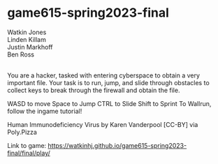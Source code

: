 # game615-spring2023-final

Watkin Jones<br>
Linden Killam<br>
Justin Markhoff<br>
Ben Ross<br><br>

You are a hacker, tasked with entering cyberspace to obtain a very important file. Your task is to run, jump, and slide through obstacles to collect keys to break through the firewall and obtain the file.

WASD to move
Space to Jump
CTRL to Slide
Shift to Sprint
To Wallrun, follow the ingame tutorial!

Human Immunodeficiency Virus by Karen Vanderpool [CC-BY] via Poly.Pizza<br>

Link to game:
https://watkinhj.github.io/game615-spring2023-final/final/play/

